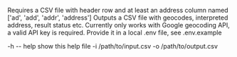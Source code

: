 

Requires a CSV file with header row and at least an address column named ['ad', 'add', 'addr', 'address']
Outputs a CSV file with geocodes, interpreted address, result status etc.
Currently only works with Google geocoding API, a valid API key is required. Provide it in a local .env file, see .env.example

-h -- help  show this help file
-i          /path/to/input.csv
-o          /path/to/output.csv
